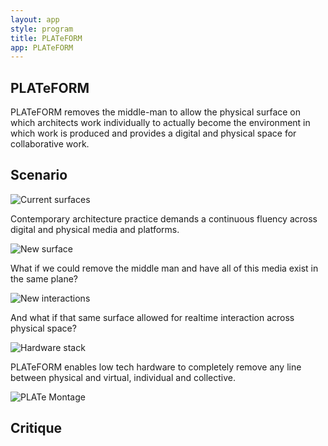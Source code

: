 ```yaml
---
layout: app
style: program
title: PLATeFORM
app: PLATeFORM
---
```

##	PLATeFORM

PLATeFORM removes the middle-man to allow the physical surface on which architects work individually to actually become the environment in which work is produced and provides a digital and physical space for collaborative work.


## Scenario

![Current surfaces](http://farm6.staticflickr.com/5523/9722011812_dc7cdb9f3d_b.jpg)

Contemporary architecture practice demands a  continuous fluency across digital and physical media and platforms.
  
![New surface](http://farm8.staticflickr.com/7438/9718784741_342290e169_b.jpg)

What if we could remove the middle man and have all of this media exist in the same plane?
  
![New interactions](http://farm4.staticflickr.com/3765/9718784739_c0b821deca_b.jpg)

And what if that same surface allowed for realtime interaction across physical space?
  
![Hardware stack](http://farm8.staticflickr.com/7313/9722011834_2c06be5dea_b.jpg)

PLATeFORM enables low tech hardware to completely remove any line between physical and virtual, individual and collective.
  
![PLATe Montage](http://farm6.staticflickr.com/5539/9718937823_3360ad731c_k.jpg)





## Critique

